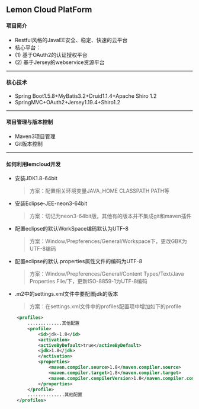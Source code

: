 Lemon Cloud PlatForm
---------------------------------------

#### 项目简介
* Restful风格的JavaEE安全、稳定、快速的云平台
* 核心平台：
* (1) 基于OAuth2的认证授权平台 
* (2) 基于Jersey的webservice资源平台
---------------------------------------
#### 核心技术
* Spring Boot1.5.8+MyBatis3.2+Druid1.1.4+Apache Shiro 1.2
* SpringMVC+OAuth2+Jersey1.19.4+Shiro1.2
---------------------------------------
#### 项目管理与版本控制
* Maven3项目管理
* Git版本控制
---------------------------------------
#### 如何利用lemcloud开发
* 安装JDK1.8-64bit
 	>方案：配置相关环境变量JAVA_HOME CLASSPATH  PATH等
* 安装Eclipse-JEE-neon3-64bit 
	>方案：切记为neon3-64bit版，其他有的版本并不集成git和maven插件
* 配置eclipse的默认WorkSpace编码默认为UTF-8
	>方案：Window/Prepferences/General/Workspace下，更改GBK为UTF-8编码
* 配置eclipse的默认.properties属性文件的编码为UTF-8 
	>方案：Window/Prepferences/General/Content Types/Text/Java Properties File/下，更新ISO-8859-1为UTF-8编码
* .m2中的settings.xml文件中要配置jdk的版本
	>方案：在settings.xml文件中的profiles配置项中增加如下的profile
```xml
    <profiles>
        .............其他配置
        <profile>
        	<id>jdk-1.8</id>
        	<activation>
        	<activeByDefault>true</activeByDefault>
        	<jdk>1.8</jdk>
        	</activation>
        	<properties>
        	    <maven.compiler.source>1.8</maven.compiler.source>
        	    <maven.compiler.target>1.8</maven.compiler.target>
            	<maven.compiler.compilerVersion>1.8</maven.compiler.compilerVersion>
        	</properties>
    	</profile>
        ..............其他配置
    </profiles>
```